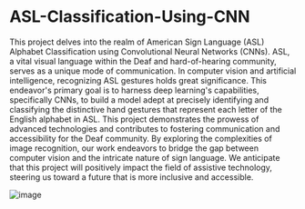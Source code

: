 # ASL-Classification-Using-CNN

This project delves into the realm of American Sign Language (ASL) Alphabet Classification using Convolutional Neural Networks (CNNs). ASL, a vital visual language within the Deaf and hard-of-hearing community, serves as a unique mode of communication. In computer vision and artificial intelligence, recognizing ASL gestures holds great significance. This endeavor's primary goal is to harness deep learning's capabilities, specifically CNNs, to build a model adept at precisely identifying and classifying the distinctive hand gestures that represent each letter of the English alphabet in ASL. This project demonstrates the prowess of advanced technologies and contributes to fostering communication and accessibility for the Deaf community. By exploring the complexities of image recognition, our work endeavors to bridge the gap between computer vision and the intricate nature of sign language. We anticipate that this project will positively impact the field of assistive technology, steering us toward a future that is more inclusive and accessible.

![image](https://github.com/user-attachments/assets/07da6432-2536-470e-b796-a5c9c7e21c97)
